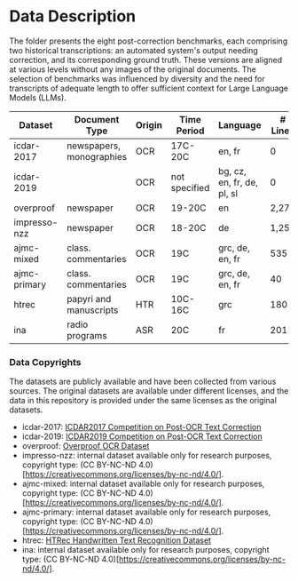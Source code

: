 # Data Description

The folder presents the eight post-correction benchmarks, each comprising two historical transcriptions: an automated system's output needing correction, and its corresponding ground truth. These versions are aligned at various levels without any images of the original documents. The selection of benchmarks was influenced by diversity and the need for transcripts of adequate length to offer sufficient context for Large Language Models (LLMs).

| Dataset       | Document Type            | Origin | Time Period | Language               | # Lines | # Sentences | # Regions |
|---------------|--------------------------|--------|-------------|------------------------|---------|-------------|-----------|
| icdar-2017    | newspapers, monographies | OCR    | 17C-20C     | en, fr                 | 0       | 461         | 28        |
| icdar-2019    |                          | OCR    | not specified | bg, cz, en, fr, de, pl, sl | 0   | 404         | 41        |
| overproof     | newspaper                | OCR    | 19-20C      | en                     | 2,278   | 399         | 41        |
| impresso-nzz  | newspaper                | OCR    | 18-20C      | de                     | 1,256   | 577         | 203       |
| ajmc-mixed    | class. commentaries      | OCR    | 19C         | grc, de, en, fr        | 535     | 379         | 33        |
| ajmc-primary  | class. commentaries      | OCR    | 19C         | grc, de, en, fr        | 40      | 27          | 9         |
| htrec         | papyri and manuscripts   | HTR    | 10C-16C     | grc                    | 180     | 8           | 8         |
| ina           | radio programs           | ASR    | 20C         | fr                     | 201     | 290         | 6         |

### Data Copyrights

The datasets are publicly available and have been collected from various sources. The original datasets are available under different licenses, and the data in this repository is provided under the same licenses as the original datasets.
* icdar-2017: [ICDAR2017 Competition on Post-OCR Text Correction](https://hal.science/hal-03025499v1/file/icdar2017-competition-post%283%29.pdf)
* icdar-2019: [ICDAR2019 Competition on Post-OCR Text Correction](https://sites.google.com/view/icdar2019-postcorrectionocr)
* overproof: [Overproof OCR Dataset](https://overproof.projectcomputing.com/evaluation)
* impresso-nzz: internal dataset available only for research purposes, copyright type: (CC BY-NC-ND 4.0)[https://creativecommons.org/licenses/by-nc-nd/4.0/].
* ajmc-mixed: internal dataset available only for research purposes, copyright type: (CC BY-NC-ND 4.0)[https://creativecommons.org/licenses/by-nc-nd/4.0/].
* ajmc-primary: internal dataset available only for research purposes, copyright type: (CC BY-NC-ND 4.0)[https://creativecommons.org/licenses/by-nc-nd/4.0/].
* htrec: [HTRec Handwritten Text Recognition Dataset](https://www.aicrowd.com/challenges/htrec-2022)
* ina: internal dataset available only for research purposes, copyright type: (CC BY-NC-ND 4.0)[https://creativecommons.org/licenses/by-nc-nd/4.0/].
